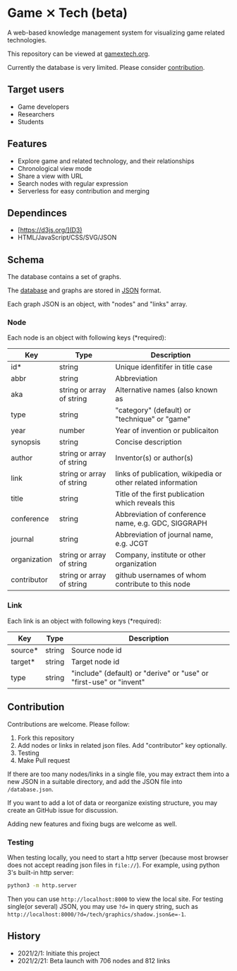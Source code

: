 # Game ⨯ Tech (beta)

A web-based knowledge management system for visualizing game related technologies.

This repository can be viewed at [gamextech.org](http://gamextech.org/).

Currently the database is very limited. Please consider [contribution](#contribution).

## Target users

* Game developers
* Researchers
* Students

## Features

* Explore game and related technology, and their relationships
* Chronological view mode
* Share a view with URL
* Search nodes with regular expression
* Serverless for easy contribution and merging

## Dependinces

* [https://d3js.org/](D3)
* HTML/JavaScript/CSS/SVG/JSON

## Schema

The database contains a set of graphs.

The [database](database.json) and graphs are stored in [JSON](https://www.json.org/json-en.html) format.

Each graph JSON is an object, with "nodes" and "links" array.

### Node

Each node is an object with following keys (*required):

| Key         | Type                      | Description                                                  |
| ----------- | ------------------------- | ------------------------------------------------------------ |
| id*         | string                    | Unique idenfitifer in title case                             |
| abbr        | string                    | Abbreviation                                                 |
| aka         | string or array of string | Alternative names (also known as                             |
| type        | string                    | "category" (default) or "technique" or "game"                |
| year        | number                    | Year of invention or publicaiton                             |
| synopsis    | string                    | Concise description                                          |
| author      | string or array of string | Inventor(s) or author(s)                                     |
| link        | string or array of string | links of publication, wikipedia or other related information | 
| title       | string                    | Title of the first publication which reveals this            | 
| conference  | string                    | Abbreviation of conference name, e.g. GDC, SIGGRAPH          |
| journal     | string                    | Abbreviation of journal name, e.g. JCGT                      |
| organization| string or array of string | Company, institute or other organization                     |
| contributor | string or array of string | github usernames of whom contribute to this node             | 

### Link

Each link is an object with following keys (*required):

| Key       | Type     | Description                     |  
| --------- | -------- | ------------------------------- |  
| source*   | string   | Source node id                  |  
| target*   | string   | Target node id                  |  
| type      | string   | "include" (default) or "derive" or "use" or "first-use" or "invent" |  

## Contribution

Contributions are welcome. Please follow:

1. Fork this repository
2. Add nodes or links in related json files. Add "contributor" key optionally.
3. Testing
4. Make Pull request

If there are too many nodes/links in a single file, you may extract them into a new JSON in a suitable directory,
and add the JSON file into `/database.json`.

If you want to add a lot of data or reorganize existing structure, you may create an GitHub issue for discussion.

Adding new features and fixing bugs are welcome as well.

### Testing

When testing locally, you need to start a http server
(because most browser does not accept reading json files in `file://`).
For example, using python 3's built-in http server:

~~~bash
python3 -m http.server
~~~

Then you can use `http://localhost:8000` to view the local site.
For testing single(or several) JSON, you may use `?d=` in query string, such as `http://localhost:8000/?d=/tech/graphics/shadow.json&e=-1`.

## History

* 2021/2/1: Initiate this project
* 2021/2/21: Beta launch with 706 nodes and 812 links
